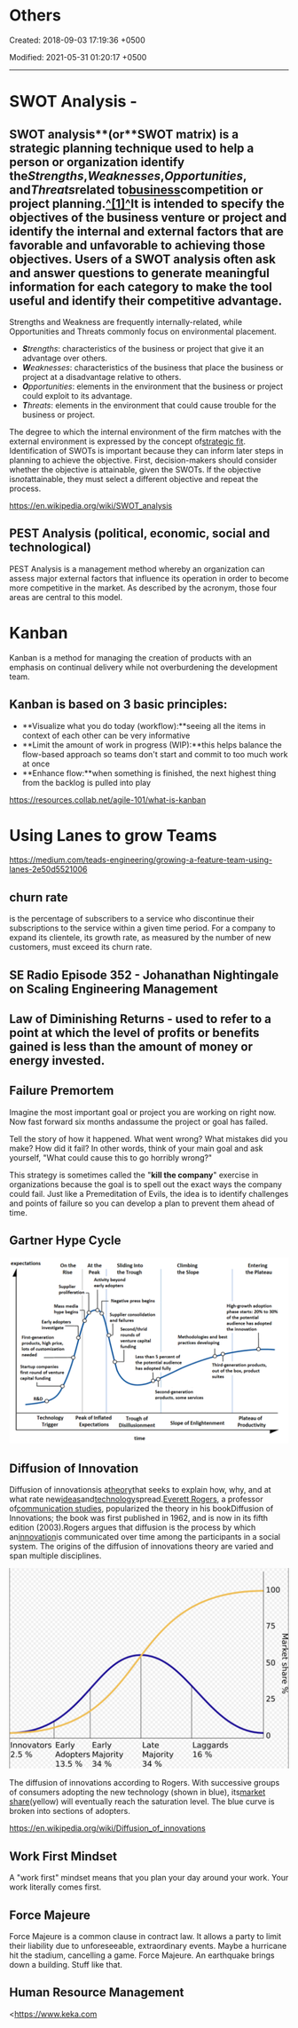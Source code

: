 # Others

Created: 2018-09-03 17:19:36 +0500

Modified: 2021-05-31 01:20:17 +0500

---

# SWOT Analysis - 

## SWOT analysis**(or**SWOT matrix) is a strategic planning technique used to help a person or organization identify the*Strengths*,*Weaknesses*,*Opportunities*, and*Threats*related to[business](https://en.wikipedia.org/wiki/Business)competition or project planning.[^[1]^](https://en.wikipedia.org/wiki/SWOT_analysis#cite_note-1)It is intended to specify the objectives of the business venture or project and identify the internal and external factors that are favorable and unfavorable to achieving those objectives. Users of a SWOT analysis often ask and answer questions to generate meaningful information for each category to make the tool useful and identify their competitive advantage.

Strengths and Weakness are frequently internally-related, while Opportunities and Threats commonly focus on environmental placement.
-   ***S**trengths*: characteristics of the business or project that give it an advantage over others.
-   ***W**eaknesses*: characteristics of the business that place the business or project at a disadvantage relative to others.
-   ***O**pportunities*: elements in the environment that the business or project could exploit to its advantage.
-   ***T**hreats*: elements in the environment that could cause trouble for the business or project.

The degree to which the internal environment of the firm matches with the external environment is expressed by the concept of[strategic fit](https://en.wikipedia.org/wiki/Strategic_fit). Identification of SWOTs is important because they can inform later steps in planning to achieve the objective. First, decision-makers should consider whether the objective is attainable, given the SWOTs. If the objective is*not*attainable, they must select a different objective and repeat the process.

<https://en.wikipedia.org/wiki/SWOT_analysis>

## PEST Analysis (political, economic, social and technological)

PEST Analysis is a management method whereby an organization can assess major external factors that influence its operation in order to become more competitive in the market. As described by the acronym, those four areas are central to this model.

# Kanban

Kanban is a method for managing the creation of products with an emphasis on continual delivery while not overburdening the development team.

## Kanban is based on 3 basic principles:
-   **Visualize what you do today (workflow):**seeing all the items in context of each other can be very informative
-   **Limit the amount of work in progress (WIP):**this helps balance the flow-based approach so teams don't start and commit to too much work at once
-   **Enhance flow:**when something is finished, the next highest thing from the backlog is pulled into play

<https://resources.collab.net/agile-101/what-is-kanban>

# Using Lanes to grow Teams

<https://medium.com/teads-engineering/growing-a-feature-team-using-lanes-2e50d5521006>

## churn rate

is the percentage of subscribers to a service who discontinue their subscriptions to the service within a given time period. For a company to expand its clientele, its growth rate, as measured by the number of new customers, must exceed its churn rate.

## SE Radio Episode 352 - Johanathan Nightingale on Scaling Engineering Management

## Law of Diminishing Returns - used to refer to a point at which the level of profits or benefits gained is less than the amount of money or energy invested.

## Failure Premortem

Imagine the most important goal or project you are working on right now. Now fast forward six months andassume the project or goal has failed.

Tell the story of how it happened. What went wrong? What mistakes did you make? How did it fail? In other words, think of your main goal and ask yourself, "What could cause this to go horribly wrong?"

This strategy is sometimes called the "**kill the company**" exercise in organizations because the goal is to spell out the exact ways the company could fail. Just like a Premeditation of Evils, the idea is to identify challenges and points of failure so you can develop a plan to prevent them ahead of time.

## Gartner Hype Cycle

![image](media/Others-image1.png)

## Diffusion of Innovation

Diffusion of innovationsis a[theory](https://en.wikipedia.org/wiki/Theory)that seeks to explain how, why, and at what rate new[ideas](https://en.wikipedia.org/wiki/Idea)and[technology](https://en.wikipedia.org/wiki/Technology)spread.[Everett Rogers](https://en.wikipedia.org/wiki/Everett_Rogers), a professor of[communication studies](https://en.wikipedia.org/wiki/Communication_studies), popularized the theory in his bookDiffusion of Innovations; the book was first published in 1962, and is now in its fifth edition (2003).Rogers argues that diffusion is the process by which an[innovation](https://en.wikipedia.org/wiki/Innovation)is communicated over time among the participants in a social system. The origins of the diffusion of innovations theory are varied and span multiple disciplines.

![image](media/Others-image2.png)

The diffusion of innovations according to Rogers. With successive groups of consumers adopting the new technology (shown in blue), its[market share](https://en.wikipedia.org/wiki/Market_share)(yellow) will eventually reach the saturation level. The blue curve is broken into sections of adopters.

<https://en.wikipedia.org/wiki/Diffusion_of_innovations>

## Work First Mindset

A "work first" mindset means that you plan your day around your work. Your work literally comes first.

## Force Majeure

Force Majeure is a common clause in contract law. It allows a party to limit their liability due to unforeseeable, extraordinary events. Maybe a hurricane hit the stadium, cancelling a game. Force Majeure. An earthquake brings down a building. Stuff like that.

## Human Resource Management

<https://www.keka.com


